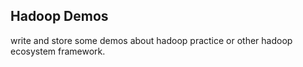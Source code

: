 ## Hadoop Demos

write and store some demos about hadoop practice or other hadoop ecosystem framework.

